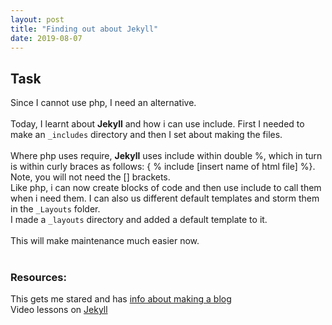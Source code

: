 ```yaml
---
layout: post
title: "Finding out about Jekyll"
date: 2019-08-07
---
```


## Task
Since I cannot use php, I need an alternative. <br><br>
Today, I learnt about **Jekyll** and how i can use include.  First I needed to make an `_includes` directory and then I set about making the files.
<br>
<br>
Where php uses require, **Jekyll** uses include within double %, which in turn is within curly braces as follows: 
\{ % include \[insert name of html file] %\}.  Note, you will not need the \[] brackets. 
<br>
Like php, i can now create blocks of code and then use include to call them when i need them.  I can also us different default templates and storm them in the `_Layouts` folder. <br>
I made a `_layouts` directory and added a default template to it. <br><br>
This will make maintenance much easier now. 
<br>
<br>
### Resources:<br>
This gets me stared and has [info about making a blog](http://jmcglone.com/guides/github-pages/)
<br>
Video lessons on [Jekyll](https://youtu.be/HfcJeRby2a8)
